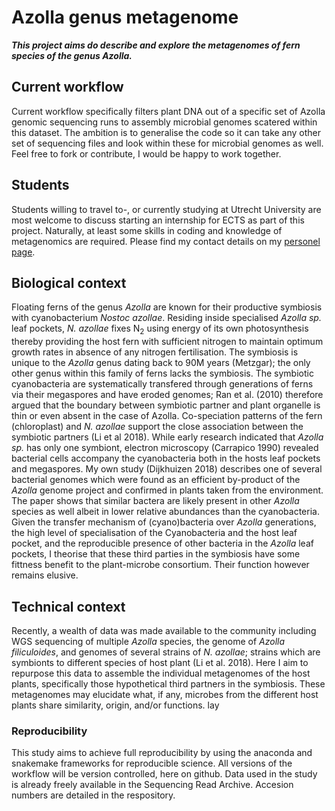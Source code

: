 # Azolla genus metagenome
***This project aims do describe and explore the metagenomes of fern species of the genus Azolla.***

## Current workflow
Current workflow specifically filters plant DNA out of a specific set of Azolla genomic sequencing runs to assembly microbial genomes scatered within this dataset. The ambition is to generalise the code so it can take any other set of sequencing files and look within these for microbial genomes as well. Feel free to fork or contribute, I would be happy to work together.

## Students
Students willing to travel to-, or currently studying at Utrecht University are most welcome to discuss starting an internship for ECTS as part of this project. Naturally, at least some skills in coding and knowledge of metagenomics are required. Please find my contact details on my [personel page](https://www.uu.nl/medewerkers/LWDijkhuizen).

## Biological context
Floating ferns of the genus _Azolla_ are known for their productive symbiosis with cyanobacterium _Nostoc azollae_. Residing inside specialised _Azolla sp._ leaf pockets, _N. azollae_ fixes N<sub>2</sub> using energy of its own photosynthesis thereby providing the host fern with sufficient nitrogen to maintain optimum growth rates in absence of any nitrogen fertilisation. The symbiosis is unique to the _Azolla_ genus dating back to 90M years (Metzgar); the only other genus within this family of ferns lacks the symbiosis. The symbiotic cyanobacteria are systematically transfered through generations of ferns via their megaspores and have eroded genomes; Ran et al. (2010) therefore argued that the boundary between symbiotic partner and plant organelle is thin or even absent in the case of Azolla. Co-speciation patterns of the fern (chloroplast) and _N. azollae_ support the close association between the symbiotic partners (Li et al 2018). While early research indicated that _Azolla sp._ has only one symbiont, electron microscopy (Carrapico 1990) revealed bacterial cells accompany the cyanobacteria both in the hosts leaf pockets and megaspores. My own study (Dijkhuizen 2018) describes one of several bacterial genomes which were found as an efficient by-product of the _Azolla_ genome project and confirmed in plants taken from the environment. The paper shows that similar bactera are likely present in other _Azolla_ species as well albeit in lower relative abundances than the cyanobacteria. Given the transfer mechanism of (cyano)bacteria over _Azolla_ generations, the high level of specialisation of the Cyanobacteria and the host leaf pocket, and the reproducible presence of other bacteria in the _Azolla_ leaf pockets, I theorise that these third parties in the symbiosis have some fittness benefit to the plant-microbe consortium. Their function however remains elusive.

## Technical context
Recently, a wealth of data was made available to the community including WGS sequencing of multiple _Azolla_ species, the genome of _Azolla filiculoides_, and genomes of several strains of _N. azollae_; strains which are symbionts to different species of host plant (Li et al. 2018). Here I aim to repurpose this data to assemble the individual metagenomes of the host plants, specifically those hypothetical third partners in the symbiosis. These metagenomes may elucidate what, if any, microbes from the different host plants share similarity, origin, and/or functions.
lay
### Reproducibility
This study aims to achieve full reproducibility by using the anaconda and snakemake frameworks for reproducible science. All versions of the workflow will be version controlled, here on github. Data used in the study is already freely available in the Sequencing Read Archive. Accesion numbers are detailed in the respository.
